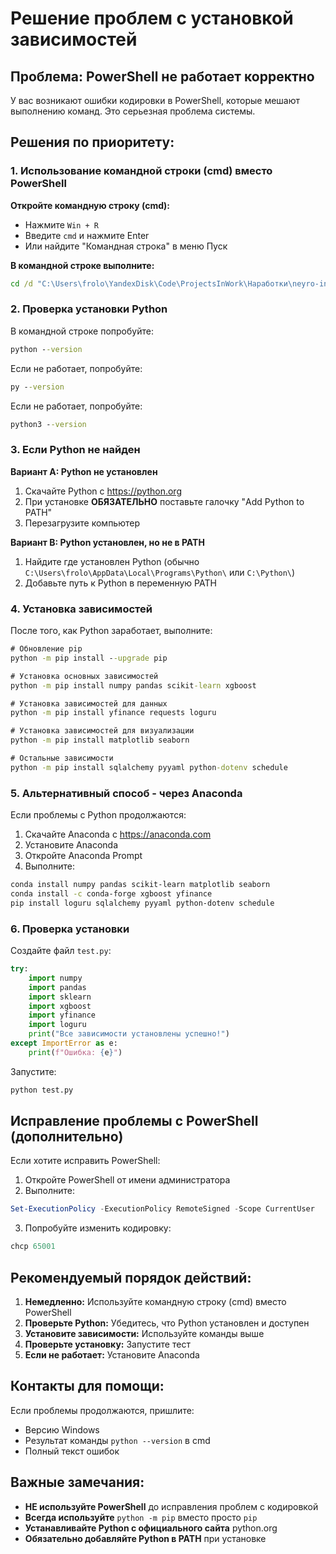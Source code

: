 # Решение проблем с установкой зависимостей

## Проблема: PowerShell не работает корректно

У вас возникают ошибки кодировки в PowerShell, которые мешают выполнению команд. Это серьезная проблема системы.

## Решения по приоритету:

### 1. Использование командной строки (cmd) вместо PowerShell

**Откройте командную строку (cmd):**
- Нажмите `Win + R`
- Введите `cmd` и нажмите Enter
- Или найдите "Командная строка" в меню Пуск

**В командной строке выполните:**
```cmd
cd /d "C:\Users\frolo\YandexDisk\Code\ProjectsInWork\Наработки\neyro-invest"
```

### 2. Проверка установки Python

В командной строке попробуйте:
```cmd
python --version
```

Если не работает, попробуйте:
```cmd
py --version
```

Если не работает, попробуйте:
```cmd
python3 --version
```

### 3. Если Python не найден

**Вариант A: Python не установлен**
1. Скачайте Python с https://python.org
2. При установке **ОБЯЗАТЕЛЬНО** поставьте галочку "Add Python to PATH"
3. Перезагрузите компьютер

**Вариант B: Python установлен, но не в PATH**
1. Найдите где установлен Python (обычно `C:\Users\frolo\AppData\Local\Programs\Python\` или `C:\Python\`)
2. Добавьте путь к Python в переменную PATH

### 4. Установка зависимостей

После того, как Python заработает, выполните:

```cmd
# Обновление pip
python -m pip install --upgrade pip

# Установка основных зависимостей
python -m pip install numpy pandas scikit-learn xgboost

# Установка зависимостей для данных
python -m pip install yfinance requests loguru

# Установка зависимостей для визуализации
python -m pip install matplotlib seaborn

# Остальные зависимости
python -m pip install sqlalchemy pyyaml python-dotenv schedule
```

### 5. Альтернативный способ - через Anaconda

Если проблемы с Python продолжаются:

1. Скачайте Anaconda с https://anaconda.com
2. Установите Anaconda
3. Откройте Anaconda Prompt
4. Выполните:
```bash
conda install numpy pandas scikit-learn matplotlib seaborn
conda install -c conda-forge xgboost yfinance
pip install loguru sqlalchemy pyyaml python-dotenv schedule
```

### 6. Проверка установки

Создайте файл `test.py`:
```python
try:
    import numpy
    import pandas
    import sklearn
    import xgboost
    import yfinance
    import loguru
    print("Все зависимости установлены успешно!")
except ImportError as e:
    print(f"Ошибка: {e}")
```

Запустите:
```cmd
python test.py
```

## Исправление проблемы с PowerShell (дополнительно)

Если хотите исправить PowerShell:

1. Откройте PowerShell от имени администратора
2. Выполните:
```powershell
Set-ExecutionPolicy -ExecutionPolicy RemoteSigned -Scope CurrentUser
```

3. Попробуйте изменить кодировку:
```powershell
chcp 65001
```

## Рекомендуемый порядок действий:

1. **Немедленно:** Используйте командную строку (cmd) вместо PowerShell
2. **Проверьте Python:** Убедитесь, что Python установлен и доступен
3. **Установите зависимости:** Используйте команды выше
4. **Проверьте установку:** Запустите тест
5. **Если не работает:** Установите Anaconda

## Контакты для помощи:

Если проблемы продолжаются, пришлите:
- Версию Windows
- Результат команды `python --version` в cmd
- Полный текст ошибок

## Важные замечания:

- **НЕ используйте PowerShell** до исправления проблем с кодировкой
- **Всегда используйте** `python -m pip` вместо просто `pip`
- **Устанавливайте Python с официального сайта** python.org
- **Обязательно добавляйте Python в PATH** при установке

